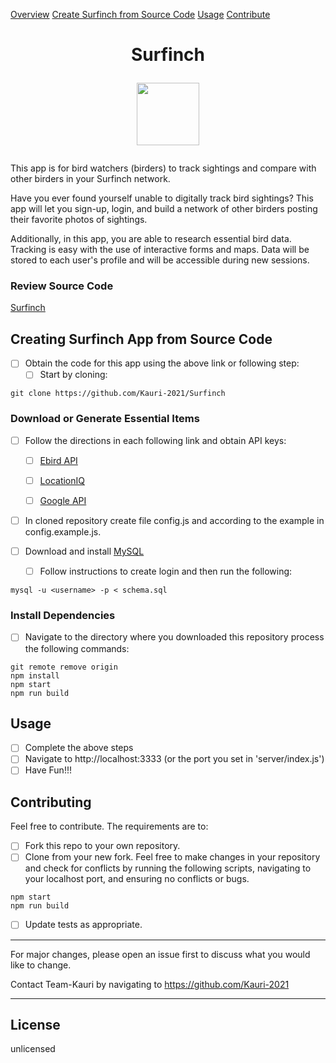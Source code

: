 
[Overview](#surfinch)
[Create Surfinch from Source Code](#creating-surfinch-app-from-source-code)
[Usage](#usage)
[Contribute](#contributing)



# <p align="center"> Surfinch </p>  <p align="center"><img src="https://i.imgur.com/6pDMm0T.png"  width="100"  height="auto"></p>


This app is for bird watchers (birders) to track sightings and compare with other birders in your Surfinch network.

Have you ever found yourself unable to digitally track bird sightings? This app will let you sign-up, login, and build a network of other birders posting their favorite photos of sightings.

Additionally, in this app, you are able to research essential bird data. Tracking is easy with the use of interactive forms and maps. Data will be stored to each user's profile and will be accessible during new sessions.

  ### Review Source Code
  [Surfinch](https://github.com/Kauri-2021/Surfinch)

## Creating Surfinch App from Source Code

- [ ] Obtain the code for this app using the above link or following step:
	- [ ] Start by cloning:
```
git clone https://github.com/Kauri-2021/Surfinch
```


### Download or Generate Essential Items

- [ ] Follow the directions in each following link and obtain API keys:

	- [ ] [Ebird API](https://documenter.getpostman.com/view/664302/S1ENwy59)

	- [ ] [LocationIQ](https://us1.locationiq.com/)

	- [ ] [Google API](https://developers.google.com/identity/protocols/oauth2)

- [ ] In cloned repository create file config.js and according to the example in config.example.js.

- [ ] Download and install [MySQL](https://www.mysql.com/downloads/)
	- [ ] Follow instructions to create login and then run the following:

```
mysql -u <username> -p < schema.sql
```

### Install Dependencies

- [ ] Navigate to the directory where you downloaded this repository process the following commands:

```
git remote remove origin
npm install
npm start
npm run build
```

## Usage
- [ ] Complete the above steps
- [ ] Navigate to http://localhost:3333 (or the port you set in 'server/index.js')
- [ ] Have Fun!!!

## Contributing

Feel free to contribute. The requirements are to:
- [ ] Fork this repo to your own repository.
- [ ] Clone from your new fork.
Feel free to make changes in your repository and check for conflicts by running the following scripts, navigating to your localhost port, and ensuring no conflicts or bugs.

```
npm start
npm run build
```
- [ ] Update tests as appropriate.

---
For major changes, please open an issue first to discuss what you would like to change.

Contact Team-Kauri by navigating to https://github.com/Kauri-2021

---

## License

unlicensed
